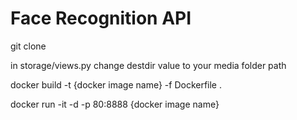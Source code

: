 # Face Recognition API


git clone

in storage/views.py change destdir value to your media folder path

docker build -t {docker image name} -f Dockerfile .

docker run -it -d -p 80:8888 {docker image name}
